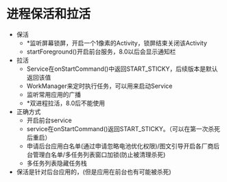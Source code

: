 # 进程保活和拉活
- 保活
    - *监听屏幕锁屏，开启一个1像素的Activity，锁屏结束关闭该Activity
    - startForeground()开启前台服务，8.0以后会显示通知栏
- 拉活
    - Service在onStartCommand()中返回START_STICKY，后续版本是默认返回该值
    - WorkManager来定时执行任务，可以用来启动Service
    - 监听常用应用的广播
    - *双进程拉活，8.0后不能使用
- 正确方式
    - 开启前台service
    - service在onStartCommand()返回START_STICKY。（可以在第一次杀死后重启）
    - 申请后台应用白名单(通过申请忽略电池优化权限)/图文引导开启各厂商后台管理白名单/多任务列表窗口加锁(防止被清理杀死)
    - 多任务列表隐藏任务栈
- 保活是针对后台应用的，(但是应用在前台也有可能被杀死)